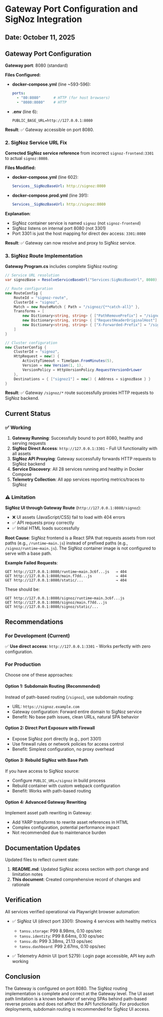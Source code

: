 # Gateway Port Configuration and SigNoz Integration

## Date: October 11, 2025

## Gateway Port Configuration

**Gateway port**: 8080 (standard)

**Files Configured:**

- **docker-compose.yml** (line ~593-596):
  ```yaml
  ports:
    - "80:8080"      # HTTP (for host browsers)
    - "8080:8080"    # HTTP
  ```

- **.env** (line 6):
  ```properties
  PUBLIC_BASE_URL=http://127.0.0.1:8080
  ```

**Result**: ✅ Gateway accessible on port 8080.

### 2. SigNoz Service URL Fix

**Corrected SigNoz service reference** from incorrect `signoz-frontend:3301` to actual `signoz:8080`.

**Files Modified:**

- **docker-compose.yml** (line 602):
  ```yaml
  Services__SigNozBaseUrl: http://signoz:8080
  ```

- **docker-compose.prod.yml** (line 391):
  ```yaml
  Services__SigNozBaseUrl: http://signoz:8080
  ```

**Explanation**: 
- SigNoz container service is named `signoz` (not `signoz-frontend`)
- SigNoz listens on internal port 8080 (not 3301)
- Port 3301 is just the host mapping for direct dev access: `3301:8080`

**Result**: ✅ Gateway can now resolve and proxy to SigNoz service.

### 3. SigNoz Route Implementation

**Gateway Program.cs** includes complete SigNoz routing:

```csharp
// Service URL resolution
var signozBase = ResolveServiceBaseUrl("Services:SigNozBaseUrl", 8080);

// Route configuration
new RouteConfig {
    RouteId = "signoz-route",
    ClusterId = "signoz",
    Match = new RouteMatch { Path = "/signoz/{**catch-all}" },
    Transforms = [
        new Dictionary<string, string> { ["PathRemovePrefix"] = "/signoz" },
        new Dictionary<string, string> { ["RequestHeaderOriginalHost"] = "true" },
        new Dictionary<string, string> { ["X-Forwarded-Prefix"] = "/signoz" }
    ]
}

// Cluster configuration
new ClusterConfig {
    ClusterId = "signoz",
    HttpRequest = new() {
        ActivityTimeout = TimeSpan.FromMinutes(5),
        Version = new Version(1, 1),
        VersionPolicy = HttpVersionPolicy.RequestVersionOrLower
    },
    Destinations = { ["signoz1"] = new() { Address = signozBase } }
}
```

**Result**: ✅ Gateway `/signoz/*` route successfully proxies HTTP requests to SigNoz backend.

## Current Status

### ✅ Working

1. **Gateway Running**: Successfully bound to port 8080, healthy and serving requests
2. **SigNoz Direct Access**: `http://127.0.0.1:3301` - Full UI functionality with all assets
3. **SigNoz API Proxying**: Gateway successfully forwards HTTP requests to SigNoz backend
4. **Service Discovery**: All 28 services running and healthy in Docker Compose
5. **Telemetry Collection**: All app services reporting metrics/traces to SigNoz

### ⚠️ Limitation

**SigNoz UI through Gateway Route** (`http://127.0.0.1:8080/signoz`):
- ❌ UI assets (JavaScript/CSS) fail to load with 404 errors
- ✅ API requests proxy correctly
- ✅ Initial HTML loads successfully

**Root Cause**: SigNoz frontend is a React SPA that requests assets from root paths (e.g., `/runtime~main.js`) instead of prefixed paths (e.g., `/signoz/runtime~main.js`). The SigNoz container image is not configured to serve with a base path.

**Example Failed Requests**:
```
GET http://127.0.0.1:8080/runtime~main.3c6f...js   → 404
GET http://127.0.0.1:8080/main.f7dd...js           → 404
GET http://127.0.0.1:8080/static/...               → 404
```

These should be:
```
GET http://127.0.0.1:8080/signoz/runtime~main.3c6f...js
GET http://127.0.0.1:8080/signoz/main.f7dd...js
GET http://127.0.0.1:8080/signoz/static/...
```

## Recommendations

### For Development (Current)

✅ **Use direct access**: `http://127.0.0.1:3301` - Works perfectly with zero configuration.

### For Production

Choose one of these approaches:

#### Option 1: Subdomain Routing (Recommended)
Instead of path-based routing (`/signoz`), use subdomain routing:
- URL: `https://signoz.example.com`
- Gateway configuration: Forward entire domain to SigNoz service
- Benefit: No base path issues, clean URLs, natural SPA behavior

#### Option 2: Direct Port Exposure with Firewall
- Expose SigNoz port directly (e.g., port 3301)
- Use firewall rules or network policies for access control
- Benefit: Simplest configuration, no proxy overhead

#### Option 3: Rebuild SigNoz with Base Path
If you have access to SigNoz source:
- Configure `PUBLIC_URL=/signoz` in build process
- Rebuild container with custom webpack configuration
- Benefit: Works with path-based routing

#### Option 4: Advanced Gateway Rewriting
Implement asset path rewriting in Gateway:
- Add YARP transforms to rewrite asset references in HTML
- Complex configuration, potential performance impact
- Not recommended due to maintenance burden

## Documentation Updates

Updated files to reflect current state:

1. **README.md**: Updated SigNoz access section with port change and limitation notes
2. **This document**: Created comprehensive record of changes and rationale

## Verification

All services verified operational via Playwright browser automation:

- ✅ SigNoz UI (direct port 3301): Showing 4 services with healthy metrics
  - `tansu.storage`: P99 8.98ms, 0.10 ops/sec
  - `tansu.identity`: P99 8.64ms, 0.10 ops/sec
  - `tansu.db`: P99 3.38ms, 21.13 ops/sec
  - `tansu.dashboard`: P99 2.67ms, 0.10 ops/sec

- ✅ Telemetry Admin UI (port 5279): Login page accessible, API key auth working

## Conclusion

The Gateway is configured on port 8080. The SigNoz routing implementation is complete and correct at the Gateway level. The UI asset path limitation is a known behavior of serving SPAs behind path-based reverse proxies and does not affect the API functionality. For production deployments, subdomain routing is recommended for SigNoz UI access.
